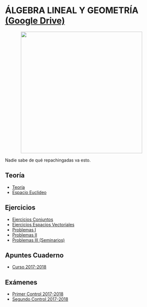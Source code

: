 # ÁLGEBRA LINEAL Y GEOMETRÍA [(Google Drive)](https://drive.google.com/drive/u/0/folders/1VbhuK_IOkayp7K5o7DebyamBOo2CdCup)

<p align="center">
  <img src="https://github.com/su1c1d3jerk/ingenieria-informatica-usal/blob/master/01-PRIMERO/%C3%81LGEBRA%20LINEAL%20Y%20GEOMETR%C3%8DA/img.jpg" width="400" height="400"/>
</p>

Nadie sabe de qué repachingadas va esto.

## Teoría
  - [Teoría](https://drive.google.com/file/d/1_00X0oVFWlhz1PPiYHs0AUVSqFAGFPOj/view)
  - [Espacio Euclideo](https://drive.google.com/file/d/1lFzKkzkmvn_i9nibo_HPxoi9SXK84j0J/view)

## Ejercicios
  - [Ejercicios Conjuntos](https://drive.google.com/file/d/1RoWH4C7bPhZNF8Ej5w51OwKAuWCBYdgw/view)
  - [Ejercicios Espacios Vectoriales](https://drive.google.com/file/d/1fT6A0o6ql9W2QytOYyhZaPoWBEIraLVJ/view)
  - [Problemas I](https://drive.google.com/file/d/1GjFeCKywrRw9uNIPMdo9VnOMbTZZALkA/view)
  - [Problemas II](https://drive.google.com/file/d/1DQW6-0y0-4mk_gp_7dINGgUvj1Sh5xlL/view)
  - [Problemas III (Seminarios)](https://drive.google.com/file/d/1wswaSWAWBF-AqZwtWExKV3H4z9fF2SQS/view)

## Apuntes Cuaderno
  - [Curso 2017-2018](https://drive.google.com/open?id=1odMOjAJi1flrGmM1MYE1LkBqeG0b-NeG)
  
##  Exámenes
  - [Primer Control 2017-2018](https://drive.google.com/open?id=1DwdlmmhWOsDFEpvlmpDNmNFytTdEepZz)
  - [Segundo Control 2017-2018](https://drive.google.com/open?id=1k3XWGZSx97H1U7O8JPF5JlEQTmN51tdU)
